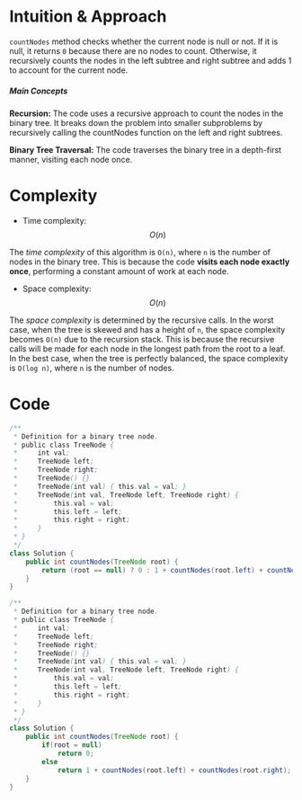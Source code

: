 # Intuition & Approach
`countNodes` method checks whether the current node is null or not. If it is null, it returns `0` because there are no nodes to count. Otherwise, it recursively counts the nodes in the left subtree and right subtree and adds 1 to account for the current node.
<!-- Describe your first thoughts on how to solve this problem. -->

##### Main Concepts
**Recursion:** The code uses a recursive approach to count the nodes in the binary tree. It breaks down the problem into smaller subproblems by recursively calling the countNodes function on the left and right subtrees.

**Binary Tree Traversal:** The code traverses the binary tree in a depth-first manner, visiting each node once.

# Complexity
- Time complexity: $$O(n)$$

The *time complexity* of this algorithm is `O(n)`, where `n` is the number of nodes in the binary tree. This is because the code **visits each node exactly once**, performing a constant amount of work at each node.

- Space complexity: $$O(n)$$
<!-- Add your space complexity here, e.g. $$O(n)$$ -->
The *space complexity* is determined by the recursive calls. In the worst case, when the tree is skewed and has a height of `n`, the space complexity becomes `O(n)` due to the recursion stack. This is because the recursive calls will be made for each node in the longest path from the root to a leaf. In the best case, when the tree is perfectly balanced, the space complexity is `O(log n)`, where `n` is the number of nodes.

# Code
``` Java []
/**
 * Definition for a binary tree node.
 * public class TreeNode {
 *     int val;
 *     TreeNode left;
 *     TreeNode right;
 *     TreeNode() {}
 *     TreeNode(int val) { this.val = val; }
 *     TreeNode(int val, TreeNode left, TreeNode right) {
 *         this.val = val;
 *         this.left = left;
 *         this.right = right;
 *     }
 * }
 */
class Solution {
    public int countNodes(TreeNode root) {
        return (root == null) ? 0 : 1 + countNodes(root.left) + countNodes(root.right);
    }
}
```
``` java []
/**
 * Definition for a binary tree node.
 * public class TreeNode {
 *     int val;
 *     TreeNode left;
 *     TreeNode right;
 *     TreeNode() {}
 *     TreeNode(int val) { this.val = val; }
 *     TreeNode(int val, TreeNode left, TreeNode right) {
 *         this.val = val;
 *         this.left = left;
 *         this.right = right;
 *     }
 * }
 */
class Solution {
    public int countNodes(TreeNode root) {
        if(root = null)
            return 0;
        else
            return 1 + countNodes(root.left) + countNodes(root.right);
    }
}
```
